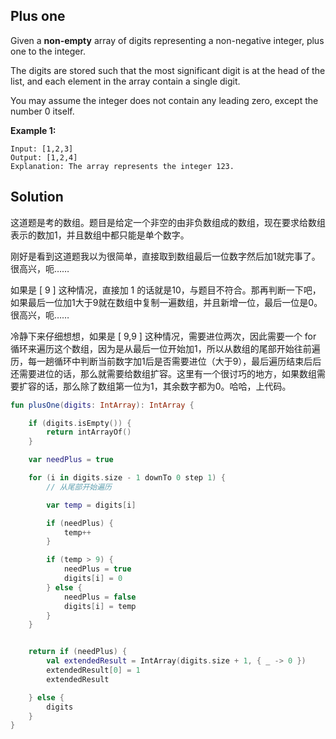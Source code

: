 

## Plus one

Given a **non-empty** array of digits representing a non-negative integer, plus one to the integer.

The digits are stored such that the most significant digit is at the head of the list, and each element in the array contain a single digit.

You may assume the integer does not contain any leading zero, except the number 0 itself.

**Example 1:**

```
Input: [1,2,3]
Output: [1,2,4]
Explanation: The array represents the integer 123.
```

## Solution

这道题是考的数组。题目是给定一个非空的由非负数组成的数组，现在要求给数组表示的数加1，并且数组中都只能是单个数字。

刚好是看到这道题我以为很简单，直接取到数组最后一位数字然后加1就完事了。很高兴，呃……

如果是 [ 9 ] 这种情况，直接加 1 的话就是10，与题目不符合。那再判断一下吧，如果最后一位加1大于9就在数组中复制一遍数组，并且新增一位，最后一位是0。很高兴，呃……

冷静下来仔细想想，如果是 [ 9,9 ] 这种情况，需要进位两次，因此需要一个 for 循环来遍历这个数组，因为是从最后一位开始加1，所以从数组的尾部开始往前遍历，每一趟循环中判断当前数字加1后是否需要进位（大于9），最后遍历结束后后还需要进位的话，那么就需要给数组扩容。这里有一个很讨巧的地方，如果数组需要扩容的话，那么除了数组第一位为1，其余数字都为0。哈哈，上代码。

```kotlin
fun plusOne(digits: IntArray): IntArray {

    if (digits.isEmpty()) {
        return intArrayOf()
    }

    var needPlus = true

    for (i in digits.size - 1 downTo 0 step 1) {
        // 从尾部开始遍历

        var temp = digits[i]

        if (needPlus) {
            temp++
        }

        if (temp > 9) {
            needPlus = true
            digits[i] = 0
        } else {
            needPlus = false
            digits[i] = temp
        }
    }


    return if (needPlus) {
        val extendedResult = IntArray(digits.size + 1, { _ -> 0 })
        extendedResult[0] = 1
        extendedResult

    } else {
        digits
    }
}
```

